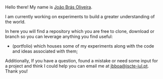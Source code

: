Hello there! My name is [João Brás Oliveira](https://www.linkedin.com/in/joaobrasoliveira/).

I am currently working on experiments to build a greater understanding of the world.

In here you will find a repository which you are free to clone, download or branch so you can leverage anything you find useful:
- (portfolio) which houses some of my experiments along with the code and ideas associated with them;

Additionally, If you have a question, found a mistake or need some input for a project and think I could help you can email me at jbboa@iscte-iul.pt.
Thank you!
<!---
JoaoBrasOliveira/JoaoBrasOliveira is a ✨ special ✨ repository because its `README.md` (this file) appears on your GitHub profile.
You can click the Preview link to take a look at your changes.
--->
